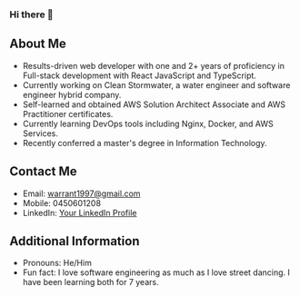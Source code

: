 ### Hi there 👋

## About Me
- Results-driven web developer with one and 2+ years of proficiency in Full-stack development with React JavaScript and TypeScript.
- Currently working on Clean Stormwater, a water engineer and software engineer hybrid company.
- Self-learned and obtained AWS Solution Architect Associate and AWS Practitioner certificates.
- Currently learning DevOps tools including Nginx, Docker, and AWS Services.
- Recently conferred a master's degree in Information Technology.

## Contact Me
- Email: warrant1997@gmail.com
- Mobile: 0450601208
- LinkedIn: [Your LinkedIn Profile](https://linkedin.com/in/warrant-tsai-20463414)

## Additional Information
- Pronouns: He/Him
- Fun fact: I love software engineering as much as I love street dancing. I have been learning both for 7 years.
  
<!--
**warranttsai/warranttsai** is a ✨ _special_ ✨ repository because its `README.md` (this file) appears on your GitHub profile.

Here are some ideas to get you started:

- 🔭 I’m currently working on ...
- 🌱 I’m currently learning ...
- 👯 I’m looking to collaborate on ...
- 🤔 I’m looking for help with ...
- 💬 Ask me about ...
- 📫 How to reach me: ...
- 😄 Pronouns: ...
- ⚡ Fun fact: ...
-->
